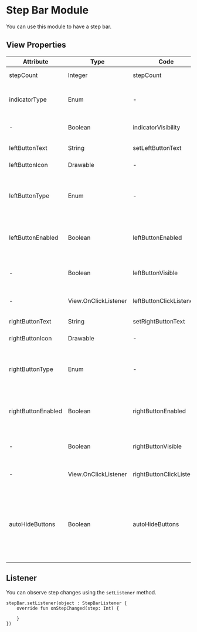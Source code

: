# Step Bar Module
You can use this module to have a step bar.

## View Properties
| Attribute | Type | Code | Description |
|---|---|---|---|
| stepCount | Integer | stepCount | Set total step count |
| indicatorType | Enum | - | Set indicator type from `dot` or `text` |
| - | Boolean | indicatorVisibility | Set indicator visibility |
| leftButtonText | String | setLeftButtonText |  Set left button text |
| leftButtonIcon | Drawable | - | Set left button icon |
| leftButtonType | Enum | - | Set left button type from `primary`, `text` or `outlined` |
| leftButtonEnabled | Boolean | leftButtonEnabled | Set or check left button enabled or disabled |
| - | Boolean | leftButtonVisible | Set or check left button visibility |
| - | View.OnClickListener | leftButtonClickListener | Set left button click listener |
| rightButtonText | String | setRightButtonText |  Set right button text |
| rightButtonIcon | Drawable | - | Set right button icon |
| rightButtonType | Enum | - | Set right button type from `primary`, `text` or `outlined` |
| rightButtonEnabled | Boolean | rightButtonEnabled | Set or check right button enabled or disabled |
| - | Boolean | rightButtonVisible | Set or check right button visibility |
| - | View.OnClickListener | rightButtonClickListener | Set right button click listener |
| autoHideButtons | Boolean | autoHideButtons | If set the left button will be hidden on first step and the right button will be hidden on last step |

## Listener
You can observe step changes using the `setListener` method.
```
stepBar.setListener(object : StepBarListener {
    override fun onStepChanged(step: Int) {

    }
})
```